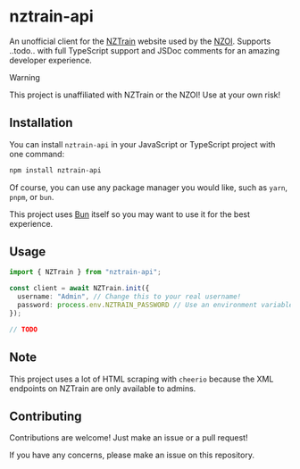 # nztrain-api

An unofficial client for the [NZTrain](https://train.nzoi.org.nz) website used by the [NZOI](https://nzoi.org.nz).
Supports ..todo.. with full TypeScript support and JSDoc comments for an amazing developer experience.

> [!WARNING]
> This project is unaffiliated with NZTrain or the NZOI! Use at your own risk!

## Installation

You can install `nztrain-api` in your JavaScript or TypeScript project with one command:

```bash
npm install nztrain-api
```

Of course, you can use any package manager you would like, such as `yarn`, `pnpm`, or `bun`.

This project uses [Bun](https://bun.sh) itself so you may want to use it for the best experience.

## Usage

```ts
import { NZTrain } from "nztrain-api";

const client = await NZTrain.init({
  username: "Admin", // Change this to your real username!
  password: process.env.NZTRAIN_PASSWORD // Use an environment variable for better security!
});

// TODO
```

## Note

This project uses a lot of HTML scraping with `cheerio` because the XML endpoints on NZTrain are only available to admins.

## Contributing

Contributions are welcome! Just make an issue or a pull request!

If you have any concerns, please make an issue on this repository.
